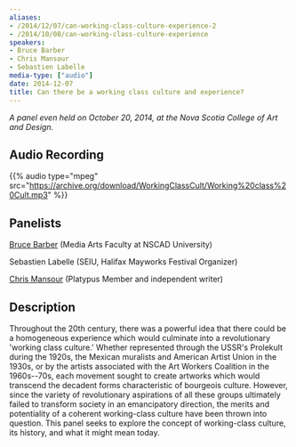 ```yaml
---
aliases:
- /2014/12/07/can-working-class-culture-experience-2
- /2014/10/08/can-working-class-culture-experience
speakers:
- Bruce Barber
- Chris Mansour
- Sebastien Labelle
media-type: ["audio"]
date: 2014-12-07
title: Can there be a working class culture and experience?
---
```


_A panel even held on October 20, 2014, at the Nova Scotia College of Art and Design._

## Audio Recording

{{% audio type="mpeg" src="https://archive.org/download/WorkingClassCult/Working%20class%20Cult.mp3" %}}

## Panelists

[Bruce Barber](http://www.brucebarber.ca/) (Media Arts Faculty at NSCAD University)

Sebastien Labelle (SEIU, Halifax Mayworks Festival Organizer)

[Chris Mansour](/speakers/chris-mansour/) (Platypus Member and independent writer)

## Description

Throughout the 20th century, there was a powerful idea that there could be a homogeneous experience which would culminate into a revolutionary 'working class culture.' Whether represented through the USSR's Prolekult during the 1920s, the Mexican muralists and American Artist Union in the 1930s, or by the artists associated with the Art Workers Coalition in the 1960s--70s, each movement sought to create artworks which would transcend the decadent forms characteristic of bourgeois culture. However, since the variety of revolutionary aspirations of all these groups ultimately failed to transform society in an emancipatory direction, the merits and potentiality of a coherent working-class culture have been thrown into question. This panel seeks to explore the concept of working-class culture, its history, and what it might mean today.
